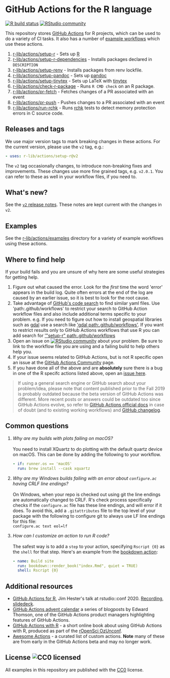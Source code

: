 # GitHub Actions for the R language

[![R build status](https://github.com/r-lib/actions/workflows/R-CMD-check/badge.svg)](https://github.com/r-lib/actions/actions?workflow=R-CMD-check)
[![RStudio community](https://img.shields.io/badge/community-github--actions-blue?style=social&logo=rstudio&logoColor=75AADB)](https://community.rstudio.com/new-topic?category=Package%20development&tags=github-actions)

This repository stores [GitHub Actions](https://github.com/features/actions)
for R projects, which can be used to do a variety of CI tasks. It also has a
number of [example workflows](https://github.com/r-lib/actions/tree/v2/examples) which use
these actions.

1. [r-lib/actions/setup-r](https://github.com/r-lib/actions/tree/v2/setup-r) - Sets up [R](https://r-project.org)
1. [r-lib/actions/setup-r-dependencies](https://github.com/r-lib/actions/tree/v2/setup-r-dependencies) - Installs packages declared in `DESCRIPTION`
1. [r-lib/actions/setup-renv](https://github.com/r-lib/actions/tree/v2/setup-renv) - Installs packages from renv lockfile.
1. [r-lib/actions/setup-pandoc](https://github.com/r-lib/actions/tree/v2/setup-pandoc) - Sets up [pandoc](https://pandoc.org/)
1. [r-lib/actions/setup-tinytex](https://github.com/r-lib/actions/tree/v2/setup-tinytex) - Sets up LaTeX with [tinytex](https://yihui.name/tinytex)
1. [r-lib/actions/check-r-package](https://github.com/r-lib/actions/tree/v2/check-r-package) - Runs `R CMD check` on an R package.
1. [r-lib/actions/pr-fetch](https://github.com/r-lib/actions/tree/v2/pr-fetch) - Fetches changes of a PR associated with an event
1. [r-lib/actions/pr-push](https://github.com/r-lib/actions/tree/v2/pr-push) - Pushes changes to a PR associated with an event
1. [r-lib/actions/run-rchk](https://github.com/r-lib/actions/tree/v2/run-rchk) - Runs [rchk](https://github.com/kalibera/rchk) tests to detect memory protection errors in C source code.

## Releases and tags

We use major version tags to mark breaking changes in these actions.
For the current version, please use the `v2` tag, e.g.:

```yaml
- uses: r-lib/actions/setup-r@v2
```

The `v2` tag occasionally changes, to introduce non-breaking fixes and
improvements. These changes use more fine grained tags, e.g. `v2.0.1`.
You can refer to these as well in your workflow files, if you need to.

## What's new?

See the [`v2` release notes](https://github.com/r-lib/actions/releases/tag/v2).
These notes are kept current with the changes in `v2`.

## Examples

See the [r-lib/actions/examples](https://github.com/r-lib/actions/tree/v2/examples) directory
for a variety of example workflows using these actions.

## Where to find help

If your build fails and you are unsure of why here are some useful strategies for getting help.

1. Figure out what caused the error. Look for the _first_ time the word
   'error' appears in the build log. Quite often errors at the end of the log are caused
   by an earlier issue, so it is best to look for the root cause.
1. Take advantage of [GitHub's code search](https://github.com/search?q=path%3A.github%2Fworkflows) to find similar yaml files.
   Use 'path:.github/workflows' to restrict your search to GitHub Action workflow files and also include additional terms specific to your problem.
   e.g. If you need to figure out how to install geospatial libraries such as [gdal](https://gdal.org/) use a search like ['gdal path:.github/workflows'](https://github.com/search?q=gdal+path%3A.github%2Fworkflows).
   If you want to restrict results only to GitHub Actions workflows that use R you can add search for ['"setup-r" path:.github/workflows](https://github.com/search?q=%22setup-r%22+path%3A.github%2Fworkflows)
1. Open an issue on [![RStudio
   community](https://img.shields.io/badge/community-github--actions-blue?style=social&logo=rstudio&logoColor=75AADB)](https://community.rstudio.com/new-topic?category=Package%20development&tags=github-actions)
   about your problem. Be sure to link to the workflow file you are using and a
   failing build to help others help you.
1. If your issue seems related to GitHub Actions, but is not R specific open an
   issue at the [GitHub Actions
   Community](https://github.community/t5/GitHub-Actions/bd-p/actions) page.
1. If you have done all of the above and are __absolutely__ sure there is a bug
   in one of the R specifc actions listed above, open an [issue
   here](https://github.com/r-lib/actions/issues/new/choose).
   
> If using a general search engine or GitHub search about your problem/idea, please note that content published prior to the Fall 2019 is probably outdated because the beta version of GitHub Actions was different. More recent posts or answers could be outdated too since GitHub Actions evolve, so refer to [GitHub Actions official docs](https://help.github.com/en/actions) in case of doubt (and to existing working workflows) and [GitHub changelog](https://github.blog/changelog/).

## Common questions

1. *Why are my builds with plots failing on macOS?*\
\
  You need to install XQuartz to do plotting with the default quartz device on macOS. This can be done by adding the following to your workflow.
    ```yaml
    - if: runner.os == 'macOS'
      run: brew install --cask xquartz
    ```

1. *Why are my Windows builds failing with an error about `configure.ac` having CRLF line endings?*\
\
  On Windows, when your repo is checked out using git the line endings are automatically changed to CRLF. R's check process specifically checks if the `configure.ac` file has these line endings, and will error if it does. To avoid this, add a `.gitattributes` file to the top level of your package with the following to configure git to always use LF line endings for this file: \
  `configure.ac text eol=lf`
  
1. *How can I customize an action to run R code?*\
\
The safest way is to add a `step` to your action, specifying `Rscript {0}` as the `shell` for that step. Here's an example from the [bookdown action](https://github.com/r-lib/actions/tree/v2-branch/examples#build-bookdown-site):
    ```yaml
    - name: Build site
      run: bookdown::render_book("index.Rmd", quiet = TRUE)
      shell: Rscript {0}
   ```
  
## Additional resources

- [GitHub Actions for R](https://www.jimhester.com/talk/2020-rsc-github-actions/), Jim Hester's talk at rstudio::conf 2020. [Recording](https://resources.rstudio.com/rstudio-conf-2020/azure-pipelines-and-github-actions-jim-hester), [slidedeck](https://speakerdeck.com/jimhester/github-actions-for-r).
- [GitHub Actions advent calendar](https://www.edwardthomson.com/blog/github_actions_advent_calendar.html) a series of blogposts by Edward Thomson, one of the GitHub Actions product managers
  highlighting features of GitHub Actions.
- [GitHub Actions with R](https://ropenscilabs.github.io/actions_sandbox/) - a short online book about using GitHub Actions with R, produced as part of the [rOpenSci OzUnconf](https://ozunconf19.ropensci.org/).
- [Awesome Actions](https://github.com/sdras/awesome-actions#awesome-actions---) - a curated list of custom actions. **Note** many of these are from early in the GitHub Actions beta and may no longer work.

## License ![CC0 licensed](https://img.shields.io/github/license/r-lib/actions)

All examples in this repository are published with the [CC0](./LICENSE) license.
